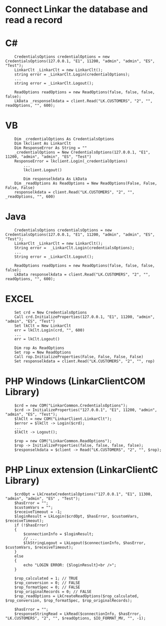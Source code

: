 # Connect Linkar the database and read a record

# C#
		CredentialsOptions credentialOptions = new CredentialsOptions(127.0.0.1, "E1", 11200, "admin", "admin", "ES", "Test");    
		LinkarClt _LinkarClt = new LinkarClt();    
		string error = _LinkarClt.Login(credentialOptions);    
		...    
		string error = _LinkarClt.Logout();
		
		ReadOptions readOptions = new ReadOptions(false, false, false, false);
		LkData _responselkdata = client.Read("LK.CUSTOMERS", "2", "", readOptions, "", 600);
    
# VB
		Dim _credentialOptions As CredentialsOptions
		Dim lkclient As LinkarClt
		Dim ResponseError As String = ""
		_credentialOptions = New CredentialsOptions(127.0.0.1, "E1", 11200, "admin", "admin", "ES", "Test")
		ResponseError = lkclient.Login(_credentialOptions)
    		...
    		lkclient.Logout()
    
    		Dim responselkdata As LkData
		Dim _readOptions As ReadOptions = New ReadOptions(False, False, False, False)
		responselkdata = client.Read("LK.CUSTOMERS", "2", "", _readOptions, "", 600)
    
# Java
		CredentialsOptions credentialsOptions = new CredentialsOptions(127.0.0.1, "E1", 11200, "admin", "admin", "ES", "Test");
		LinkarClt _LinkarClt = new LinkarClt();
		String error =  _LinkarClt.Login(credentialsOptions);
		...
		String error = _LinkarClt.Logout();
    
		ReadOptions readOptions = new ReadOptions(false, false, false, false);
		LkData responselkdata = client.Read("LK.CUSTOMERS", "2", "", readOptions, "", 600);
		
# EXCEL
		Set crd = New CredentialsOptions        
		Call crd.InitializeProperties(127.0.0.1, "E1", 11200, "admin", "admin", "ES", "Test")
		Set lkClt = New LinkarClt
		err = lkClt.Login(crd, "", 600)
		...
		err = lkClt.Logout()
		
		Dim rop As ReadOptions
		Set rop = New ReadOptions
		Call rop.InitializeProperties(False, False, False, False)
		Set responselkdata = client.Read("LK.CUSTOMERS", "2", "", rop)
    
# PHP Windows (LinkarClientCOM Library)
		$crd = new COM("LinkarCommon.CredentialsOptions");
		$crd -> InitializeProperties("127.0.0.1", "E1", 11200, "admin", "admin", "ES", "Test");
		$lkClt = new COM("LinkarClient.LinkarClt");
		$error = $lkClt -> Login($crd);
		...
		$lkClt -> Logout();
		
		$rop = new COM("LinkarCommon.ReadOptions");
		$rop -> InitializeProperties(false, false, false, false);			
		$responselkdata = $client -> Read("LK.CUSTOMERS", "2", "", $rop);
    
# PHP Linux extension (LinkarClientC Library)
		$crdOpt = LkCreateCredentialOptions("127.0.0.1", "E1", 11300, "admin", "admin", "ES" , "Test");
		$hasError = "";
		$customVars = "";
		$receiveTimeout = -1;
		$loginResult = LkLogin($crdOpt, $hasError, $customVars, $receiveTimeout);
		if (!$hasError)
		{
			$connectionInfo = $loginResult;
			// ...
			$lkStringLogout = LkLogout($connectionInfo, $hasError, $customVars, $receiveTimeout);
		}
		else
		{
			echo "LOGIN ERROR: {$loginResult}<br />";
		}

		$rop_calculated = 1; // TRUE
		$rop_conversion = 0; // FALSE
		$rop_formatSpec = 0; // FALSE
		$rop_originalRecords = 0; // FALSE
		$rop_readOptions = LkCreateReadOptions($rop_calculated, $rop_conversion, $rop_formatSpec, $rop_originalRecords);

		$hasError = "";
		$responseStringRead = LkRead($connectionInfo, $hasError, "LK.CUSTOMERS", "2", "", $readOptions, $IO_FORMAT_MV, "", -1);
